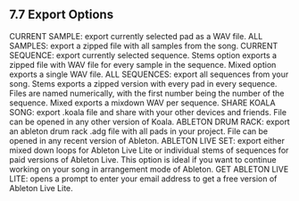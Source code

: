 ---
---

## 7.7 Export Options

CURRENT SAMPLE: export currently selected pad as a WAV file. 
ALL SAMPLES: export a zipped file with all samples from the song.
CURRENT SEQUENCE: export currently selected sequence. Stems option exports a zipped file with WAV file for every sample in the sequence. Mixed option exports a single WAV file. 
ALL SEQUENCES: export all sequences from your song. Stems exports a zipped version with every pad in every sequence. Files are named numerically, with the first number being the number of the sequence. Mixed exports a mixdown WAV per sequence.
SHARE KOALA SONG: export .koala file and share with your other devices and friends. File can be opened in any other version of Koala.
ABLETON DRUM RACK: export an ableton drum rack .adg file with all pads in your project. File can be opened in any recent version of Ableton.
ABLETON LIVE SET: export either mixed down loops for Ableton Live Lite or individual stems of sequences for paid versions of Ableton Live. This option is ideal if you want to continue working on your song in arrangement mode of Ableton.
GET ABLETON LIVE LITE: opens a prompt to enter your email address to get a free version of Ableton Live Lite.
